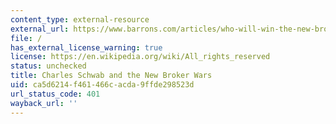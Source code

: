 ```yaml
---
content_type: external-resource
external_url: https://www.barrons.com/articles/who-will-win-the-new-broker-wars-51570233983?mod=hp_LEAD_1&mod=article_inline
file: /
has_external_license_warning: true
license: https://en.wikipedia.org/wiki/All_rights_reserved
status: unchecked
title: Charles Schwab and the New Broker Wars
uid: ca5d6214-f461-466c-acda-9ffde298523d
url_status_code: 401
wayback_url: ''
---
```

